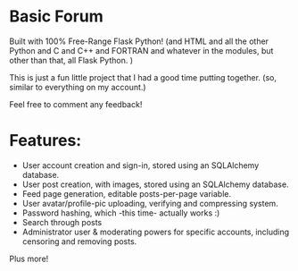 # Basic Forum

Built with 100% Free-Range Flask Python! (and HTML and all the other Python and C and C++ and FORTRAN and whatever in the modules, but other than that, all Flask Python. )

This is just a fun little project that I had a good time putting together. (so, similar to everything on my account.)

Feel free to comment any feedback! 

# Features:
- User account creation and sign-in, stored using an SQLAlchemy database.
- User post creation, with images, stored using an SQLAlchemy database.
- Feed page generation, editable posts-per-page variable. 
- User avatar/profile-pic uploading, verifying and compressing system.
- Password hashing, which -this time- actually works :)
- Search through posts
- Administrator user & moderating powers for specific accounts, including censoring and removing posts.


Plus more!
  



